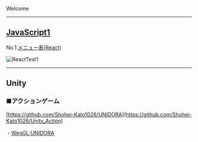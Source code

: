 Welcome

***
##  [JavaScript1](https://github.com/Shohei-Kato1026/ReeactTest1)
No.1:[メニュー表(React)](https://shohei-kato1026.github.io/ReeactTest1/)

![ReactTest1](https://github.com/user-attachments/assets/92e5e8af-8ec8-4fa7-bf42-b1013381005d)

***
## Unity
### ■アクションゲーム
[https://github.com/Shohei-Kato1026/UNIDORA](https://github.com/Shohei-Kato1026/Unity_Action)

・[WegGL:UNIDORA](https://shohei-kato1026.github.io/Unity_Action/)
